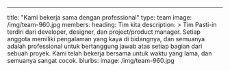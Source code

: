 ---

title: "Kami bekerja sama dengan professional"
type: team
image: /img/team-960.jpg
members:
heading: Tim kita
description: >
Tim Pasti-in terdiri dari developer, designer, dan project/product manager.
Setiap anggota memiliki pengalaman yang kaya di bidangnya, dan semuanya adalah professional untuk bertanggung jawab atas setiap bagian dari sebuah proyek. Kami telah bekerja bersama untuk waktu yang lama, dan semuanya sangat cocok.
blurbs:
image: /img/team-960.jpg
